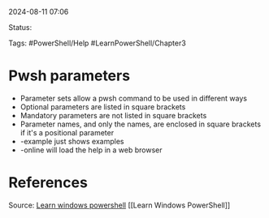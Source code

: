 2024-08-11 07:06

Status:

Tags: #PowerShell/Help #LearnPowerShell/Chapter3 

# Pwsh parameters

- Parameter sets allow a pwsh command to be used in different ways
- Optional parameters are listed in square brackets
- Mandatory parameters are not listed in square brackets
- Parameter names, and only the names, are enclosed in square brackets if it's a positional parameter
- -example just shows examples
- -online will load the help in a web browser
# References
Source: [Learn windows powershell](https://read.amazon.com/?asin=B097814LF4&ref_=kwl_kr_iv_rec_1) 
[[Learn Windows PowerShell]] 